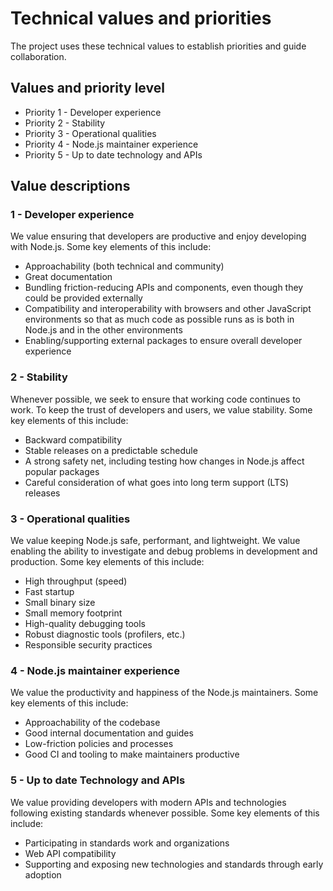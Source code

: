 # Technical values and priorities

The project uses these technical values to establish priorities and guide
collaboration.

## Values and priority level

* Priority 1 - Developer experience
* Priority 2 - Stability
* Priority 3 - Operational qualities
* Priority 4 - Node.js maintainer experience
* Priority 5 - Up to date technology and APIs

## Value descriptions

### 1 - Developer experience
We value ensuring that developers are productive and enjoy developing
with Node.js. Some key elements of this include:
* Approachability (both technical and community)
* Great documentation
* Bundling friction-reducing APIs and components, even though
  they could be provided externally
* Compatibility and interoperability with browsers and other JavaScript
  environments so that as much code as possible runs as is both in Node.js and
  in the other environments
* Enabling/supporting external packages to ensure overall developer experience

### 2 - Stability
Whenever possible, we seek to ensure that working code continues to work. To
keep the trust of developers and users, we value stability.
Some key elements of this include:
* Backward compatibility
* Stable releases on a predictable schedule
* A strong safety net, including testing how changes
  in Node.js affect popular packages
* Careful consideration of what goes into long term support (LTS) releases

### 3 - Operational qualities
We value keeping Node.js safe, performant, and lightweight.
We value enabling the ability to investigate and debug problems in
development and production. Some key elements of this include:
* High throughput (speed)
* Fast startup
* Small binary size
* Small memory footprint
* High-quality debugging tools
* Robust diagnostic tools (profilers, etc.)
* Responsible security practices

### 4 - Node.js maintainer experience
We value the productivity and happiness of the Node.js maintainers.
Some key elements of this include:
* Approachability of the codebase
* Good internal documentation and guides
* Low-friction policies and processes
* Good CI and tooling to make maintainers productive

### 5 - Up to date Technology and APIs
We value providing developers with modern APIs and technologies
following existing standards whenever possible.
Some key elements of this include:
* Participating in standards work and organizations
* Web API compatibility
* Supporting and exposing new technologies and standards through early adoption
